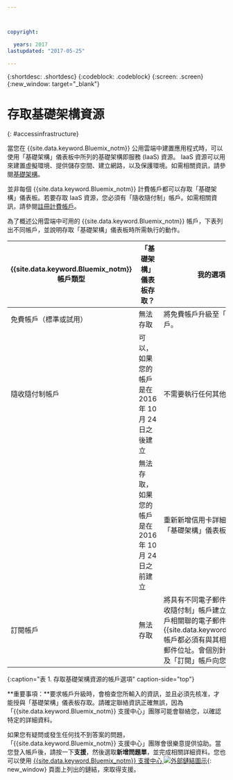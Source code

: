 ```yaml
---



copyright:

  years: 2017
lastupdated: "2017-05-25"

---
```


{:shortdesc: .shortdesc}
{:codeblock: .codeblock}
{:screen: .screen}
{:new_window: target="_blank"}

# 存取基礎架構資源
{: #accessinfrastructure}

當您在 {{site.data.keyword.Bluemix_notm}} 公用雲端中建置應用程式時，可以使用「基礎架構」儀表板中所列的基礎架構即服務 (IaaS) 資源。
IaaS 資源可以用來建置虛擬環境、提供儲存空間、建立網路，以及保護環境。如需相關資訊，請參閱[基礎架構](/docs/overview/whatisbluemix.html#bluemixoverviewinfrastructure)。 

並非每個 {{site.data.keyword.Bluemix_notm}} 計費帳戶都可以存取「基礎架構」儀表板。若要存取 IaaS 資源，您必須有「隨收隨付制」帳戶。如需相關資訊，請參閱[註冊計費帳戶](/docs/pricing/billable.html)。 

為了概述公用雲端中可用的 {{site.data.keyword.Bluemix_notm}} 帳戶，下表列出不同帳戶，並說明存取「基礎架構」儀表板時所需執行的動作。 

|{{site.data.keyword.Bluemix_notm}} 帳戶類型|	「基礎架構」儀表板存取？|	我的選項為何？|
|------------------|-----------------------|---------------|
|免費帳戶（標準或試用）|	無法存取|	將免費帳戶升級至「隨收隨付制」帳戶。|
|隨收隨付制帳戶| 可以，如果您的帳戶是在 2016 年 10 月 24 日之後建立| 不需要執行任何其他動作。| 
| | 無法存取，如果您的帳戶是在 2016 年 10 月 24 日之前建立| 重新新增信用卡詳細資料，以存取「基礎架構」儀表板。|
|訂閱帳戶|	無法存取|	將具有不同電子郵件位址的個別「隨收隨付制」帳戶建立到與「訂閱」帳戶相關聯的電子郵件位址。每一個 {{site.data.keyword.Bluemix_notm}} 帳戶都必須有與其相關聯的唯一電子郵件位址。會個別針對「隨收隨付制」及「訂閱」帳戶向您收費。|
{:caption="表 1. 存取基礎架構資源的帳戶選項" caption-side="top"}

**重要事項：**要求帳戶升級時，會檢查您所輸入的資訊，並且必須先核准，才能授與「基礎架構」儀表板存取。請確定聯絡資訊正確無誤，因為「{{site.data.keyword.Bluemix_notm}} 支援中心」團隊可能會聯絡您，以確認特定的詳細資料。    

如果您有疑問或發生任何找不到答案的問題，「{{site.data.keyword.Bluemix_notm}} 支援中心」團隊會很樂意提供協助。當您登入帳戶後，請按一下**支援**，然後選取**新增問題單**，並完成相關詳細資料。您也可以使用 [{{site.data.keyword.Bluemix_notm}} 支援中心 ![外部鏈結圖示](../icons/launch-glyph.svg)](http://ibm.biz/bluemixsupport){: new_window} 頁面上列出的鏈結，來取得支援。
